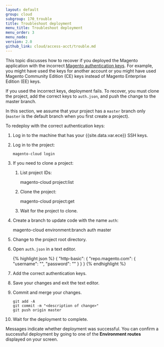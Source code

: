 ```yaml
---
layout: default
group: cloud
subgroup: 170_trouble
title: Troubleshoot deployment
menu_title: Troubleshoot deployment
menu_order: 3
menu_node:
version: 2.0
github_link: cloud/access-acct/trouble.md
---
```


This topic discusses how to recover if you deployed the Magento application with the incorrect [Magento authentication keys]({{page.baseurl}}install-gde/prereq/connect-auth.html). For example, you might have used the keys for another account or you might have used Magento Community Edition (CE) keys instead of Magento Enterprise Edition (EE) keys.

If you used the incorrect keys, deployment fails. To recover, you must clone the project, add the correct keys to `auth.json`, and push the change to the master branch.

<div class="bs-callout bs-callout-info" id="info">
  <p>In this section, we assume that your project has a <code>master</code> branch only (<code>master</code> is the default branch when you first create a project). </p>
</div>

To redeploy with the correct authentication keys:

1.	Log in to the machine that has your {{site.data.var.ece}} SSH keys.
2.	Log in to the project:

		magento-cloud login
3.	If you need to clone a project:

    1.	List project IDs:

  		  magento-cloud project:list

    2.	Clone the project:

  		  magento-cloud project:get <project ID>

    3.	Wait for the project to clone.
4.	Create a branch to update code with the name `auth`:

      magento-cloud environment:branch auth master
5.	Change to the project root directory.
6.	Open `auth.json` in a text editor.

    {% highlight json %}
    {
       "http-basic": {
          "repo.magento.com": {
             "username": "<your public key>",
             "password": "<your private key>"
          }
       }
    }
    {% endhighlight %}

7.	Add the correct authentication keys.
8.	Save your changes and exit the text editor.
9.	Commit and merge your changes.

		git add -A
		git commit -m "<description of change>"
		git push origin master
10.	Wait for the deployment to complete.

Messages indicate whether deployment was successful. You can confirm a successful deployment by going to one of the **Environment routes** displayed on your screen.
